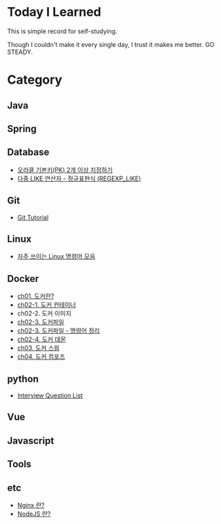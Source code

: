 # Today I Learned

This is simple record for self-studying. 

Though I couldn't make it every single day, I trust it makes me better. GO STEADY. 


# Category
## Java

## Spring

## Database
- [오라클 기본키(PK) 2개 이상 지정하기](./Database/oracle-multiple-PK.md)
- [다중 LIKE 연산자 - 정규표현식 (REGEXP_LIKE)](./Database/oracle-regexp_like.md)

## Git 
- [Git Tutorial](./Git/tutorial.md)

## Linux
- [자주 쓰이는 Linux 명령어 모음](./Linux/frequently-used-command-in-Linux.md)

## Docker
- [ch01. 도커란?](./Docker/ch01-what-is-docker.md) 
- [ch02-1. 도커 컨테이너](./Docker/ch02-docker-container.md)
- ch02-2. 도커 이미지
- [ch02-3. 도커파일](./Docker/ch02-dockerFile.md)
- [ch02-3. 도커파일 - 명령어 정리](./Docker/ch02-dockerFile-CMD.md)
- [ch02-4. 도커 데몬](./Docker/ch02-docker-daemon.md)
- [ch03. 도커 스웜](./Docker/ch03-docker-swarm.md)
- [ch04. 도커 컴포즈](./Docker/ch04-docker-compose.md)

## python 
- [Interview Question List](./python/interview_questions.md)

## Vue
## Javascript
## Tools
## etc
- [Nginx 란?](./etc/what-is-nginx.md)
- [NodeJS 란?](./etc/what-is-nodejs.md)
